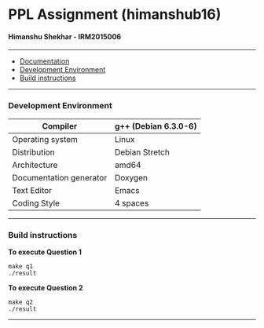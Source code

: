 # PPL Assignment (himanshub16)
#### Himanshu Shekhar - IRM2015006

---

* [Documentation](https://ppl-iiita.github.io/ppl-assignment-himanshub16/)
* [Development Environment](#development-environment)
* [Build instructions](#build-instructions)

---
### Development Environment
| Compiler | g++ (Debian 6.3.0-6) |
| --- | --- |
| Operating system | Linux |
| Distribution | Debian Stretch |
| Architecture | amd64 |
| Documentation generator | Doxygen |
| Text Editor | Emacs |
| Coding Style | 4 spaces |

---
### Build instructions
**To execute Question 1**
```
make q1
./result
```

**To execute Question 2**
```
make q2
./result
```
---
